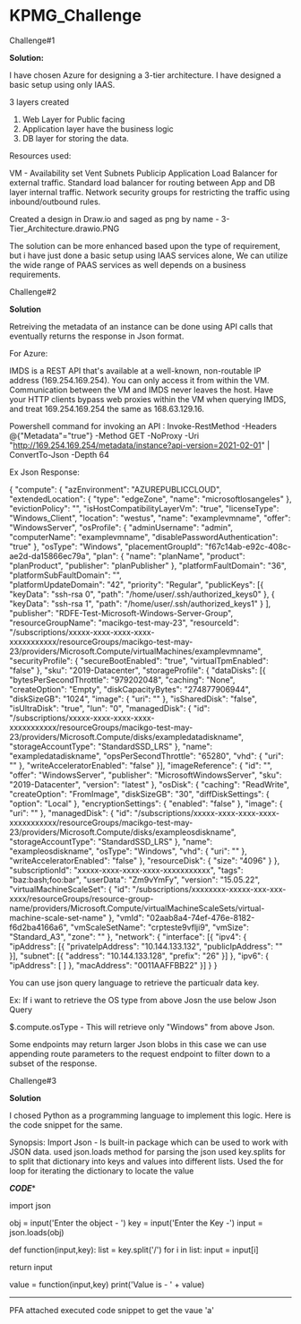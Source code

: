 # KPMG_Challenge

Challenge#1

**Solution:**

I have chosen Azure for designing a 3-tier architecture. I have designed a basic setup using only IAAS.

3 layers created

1. Web Layer for Public facing
2. Application layer have the business logic
3. DB layer for storing the data.

Resources used:

VM - Availability set
Vent
Subnets
Publicip
Application Load Balancer for external traffic.
Standard load balancer for routing between App and DB layer internal traffic.
Network security groups for restricting the traffic using inbound/outbound rules.

Created a design in Draw.io and saged as png by name - 3-Tier_Architecture.drawio.PNG


The solution can be more enhanced based upon the type of requirement, but i have just done a basic setup using IAAS services alone, We can utilize the wide range of PAAS services as well depends on a business requirements.

Challenge#2

**Solution**

Retreiving the metadata of an instance can be done using API calls that eventually returns the response in Json format.

For Azure:

IMDS is a REST API that's available at a well-known, non-routable IP address (169.254.169.254). You can only access it from within the VM. Communication between the VM and IMDS never leaves the host. Have your HTTP clients bypass web proxies within the VM when querying IMDS, and treat 169.254.169.254 the same as 168.63.129.16.

Powershell command for invoking an API : 
Invoke-RestMethod -Headers @{"Metadata"="true"} -Method GET -NoProxy -Uri "http://169.254.169.254/metadata/instance?api-version=2021-02-01" | ConvertTo-Json -Depth 64

Ex Json Response:

{
    "compute": {
        "azEnvironment": "AZUREPUBLICCLOUD",
        "extendedLocation": {
            "type": "edgeZone",
            "name": "microsoftlosangeles"
        },
        "evictionPolicy": "",
        "isHostCompatibilityLayerVm": "true",
        "licenseType":  "Windows_Client",
        "location": "westus",
        "name": "examplevmname",
        "offer": "WindowsServer",
        "osProfile": {
            "adminUsername": "admin",
            "computerName": "examplevmname",
            "disablePasswordAuthentication": "true"
        },
        "osType": "Windows",
        "placementGroupId": "f67c14ab-e92c-408c-ae2d-da15866ec79a",
        "plan": {
            "name": "planName",
            "product": "planProduct",
            "publisher": "planPublisher"
        },
        "platformFaultDomain": "36",
        "platformSubFaultDomain": "",        
        "platformUpdateDomain": "42",
        "priority": "Regular",
        "publicKeys": [{
                "keyData": "ssh-rsa 0",
                "path": "/home/user/.ssh/authorized_keys0"
            },
            {
                "keyData": "ssh-rsa 1",
                "path": "/home/user/.ssh/authorized_keys1"
            }
        ],
        "publisher": "RDFE-Test-Microsoft-Windows-Server-Group",
        "resourceGroupName": "macikgo-test-may-23",
        "resourceId": "/subscriptions/xxxxx-xxxx-xxxx-xxxx-xxxxxxxxxxx/resourceGroups/macikgo-test-may-23/providers/Microsoft.Compute/virtualMachines/examplevmname",
        "securityProfile": {
            "secureBootEnabled": "true",
            "virtualTpmEnabled": "false"
        },
        "sku": "2019-Datacenter",
        "storageProfile": {
            "dataDisks": [{
                "bytesPerSecondThrottle": "979202048",
                "caching": "None",
                "createOption": "Empty",
                "diskCapacityBytes": "274877906944",
                "diskSizeGB": "1024",
                "image": {
                  "uri": ""
                },
                "isSharedDisk": "false",
                "isUltraDisk": "true",
                "lun": "0",
                "managedDisk": {
                  "id": "/subscriptions/xxxxx-xxxx-xxxx-xxxx-xxxxxxxxxxx/resourceGroups/macikgo-test-may-23/providers/Microsoft.Compute/disks/exampledatadiskname",
                  "storageAccountType": "StandardSSD_LRS"
                },
                "name": "exampledatadiskname",
                "opsPerSecondThrottle": "65280",
                "vhd": {
                  "uri": ""
                },
                "writeAcceleratorEnabled": "false"
            }],
            "imageReference": {
                "id": "",
                "offer": "WindowsServer",
                "publisher": "MicrosoftWindowsServer",
                "sku": "2019-Datacenter",
                "version": "latest"
            },
            "osDisk": {
                "caching": "ReadWrite",
                "createOption": "FromImage",
                "diskSizeGB": "30",
                "diffDiskSettings": {
                    "option": "Local"
                },
                "encryptionSettings": {
                    "enabled": "false"
                },
                "image": {
                    "uri": ""
                },
                "managedDisk": {
                    "id": "/subscriptions/xxxxx-xxxx-xxxx-xxxx-xxxxxxxxxxx/resourceGroups/macikgo-test-may-23/providers/Microsoft.Compute/disks/exampleosdiskname",
                    "storageAccountType": "StandardSSD_LRS"
                },
                "name": "exampleosdiskname",
                "osType": "Windows",
                "vhd": {
                    "uri": ""
                },
                "writeAcceleratorEnabled": "false"
            },
            "resourceDisk": {
                "size": "4096"
            }
        },
        "subscriptionId": "xxxxx-xxxx-xxxx-xxxx-xxxxxxxxxxx",
        "tags": "baz:bash;foo:bar",
        "userData": "Zm9vYmFy",
        "version": "15.05.22",
        "virtualMachineScaleSet": {
            "id": "/subscriptions/xxxxxxxx-xxxxx-xxx-xxx-xxxx/resourceGroups/resource-group-name/providers/Microsoft.Compute/virtualMachineScaleSets/virtual-machine-scale-set-name"
        },
        "vmId": "02aab8a4-74ef-476e-8182-f6d2ba4166a6",
        "vmScaleSetName": "crpteste9vflji9",
        "vmSize": "Standard_A3",
        "zone": ""
    },
    "network": {
        "interface": [{
            "ipv4": {
               "ipAddress": [{
                    "privateIpAddress": "10.144.133.132",
                    "publicIpAddress": ""
                }],
                "subnet": [{
                    "address": "10.144.133.128",
                    "prefix": "26"
                }]
            },
            "ipv6": {
                "ipAddress": [
                 ]
            },
            "macAddress": "0011AAFFBB22"
        }]
    }
}

You can use json query language to retrieve the particualr data key.

Ex: If i want to retrieve the OS type from above Josn the use below Json Query

$.compute.osType - This will retrieve only "Windows" from above Json.

Some endpoints may return larger Json blobs in this case we can use appending route parameters to the request endpoint to filter down to a subset of the response.


Challenge#3

**Solution**

I chosed Python as a programming language to implement this logic.
Here is the code snippet for the same.

Synopsis:
Import Json - Is built-in package which can be used to work with JSON data.
used json.loads method for parsing the json
used key.splits for to split that dictionary into keys and values into different lists.
Used the for loop for iterating the dictionary to locate the value


***********************CODE************************


import json


obj = input('Enter the object - ')
key = input('Enter the Key -')
input = json.loads(obj)

def function(input,key):
  list = key.split('/')
  for i in list:
    input = input[i]
   
  return input

value =  function(input,key)
print('Value is - ' + value)

***********************************************************

PFA attached executed code snippet to get the vaue 'a'



